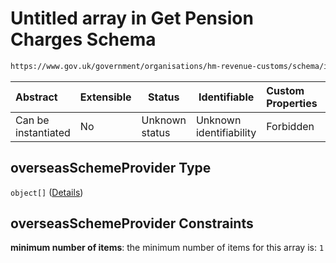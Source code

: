 # Untitled array in Get Pension Charges Schema

```txt
https://www.gov.uk/government/organisations/hm-revenue-customs/schema/itsa/Get_Pension_Charges#/definitions/overseasSchemeProvider
```




| Abstract            | Extensible | Status         | Identifiable            | Custom Properties | Additional Properties | Access Restrictions | Defined In                                                            |
| :------------------ | ---------- | -------------- | ----------------------- | :---------------- | --------------------- | ------------------- | --------------------------------------------------------------------- |
| Can be instantiated | No         | Unknown status | Unknown identifiability | Forbidden         | Allowed               | none                | [pensions.schema.json\*](pensions.schema.json "open original schema") |

## overseasSchemeProvider Type

`object[]` ([Details](pensions-definitions-schemeprovider.md))

## overseasSchemeProvider Constraints

**minimum number of items**: the minimum number of items for this array is: `1`
